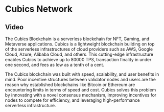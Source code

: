 # Cubics Network

## Video
The Cubics Blockchain is a serverless blockchain for NFT, Gaming, and Metaverse applications. Cubics is a lightweight blockchain building on top of the serverless infrastructures of cloud providers such as AWS, Google Cloud, Azure, Alibaba Cloud, and others. This cutting-edge infrastructure enables Cubics to achieve up to 80000 TPS, transaction finality in under one second, and fees as low as a tenth of a cent.

The Cubics blockchain was built with speed, scalability, and user benefits in mind. Poor incentive structures between validator nodes and users are the reason why established blockchains like Bitcoin or Ethereum are encountering limits in terms of speed and cost. Cubics solves this problem by innovating with a novel consensus mechanism, improving incentives for nodes to compete for efficiency, and leveraging high-performance serverless infrastructure.